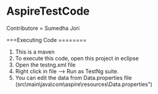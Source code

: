 # AspireTestCode

Contributore = Sumedha Jori

===Executing Code ========

1. This is a maven
2. To execute this code, open this project in eclipse
3. Open the testng.xml file
4. Right click in file --> Run as TestNg suite.
5. You can edit the data from Data.properties file (src\\main\\java\\com\\aspire\\resources\\Data.properties")
